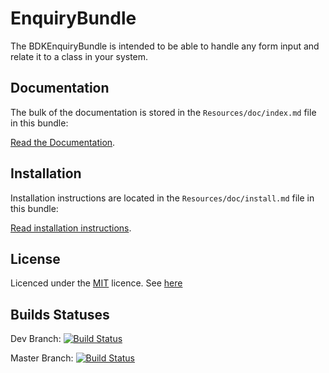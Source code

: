 EnquiryBundle
================

The BDKEnquiryBundle is intended to be able to handle any form input and relate it to a class in your system.

Documentation
-------------

The bulk of the documentation is stored in the `Resources/doc/index.md` file in this bundle:

[Read the Documentation](https://github.com/Bodaclick/BDKEnquiryBundle/blob/dev/Resources/doc/index.md).

Installation
------------

Installation instructions are located in the `Resources/doc/install.md` file in this bundle:

[Read installation instructions](https://github.com/Bodaclick/BDKEnquiryBundle/blob/dev/Resources/doc/install.md).

License
-------

Licenced under the [MIT](http://opensource.org/licenses/MIT) licence. See [here](https://github.com/Bodaclick/BDKEnquiryBundle/blob/dev/LICENSE.md)

Builds Statuses
---------------

Dev Branch: [![Build Status](https://travis-ci.org/Bodaclick/EnquiryBundle.png?branch=dev)](https://travis-ci.org/Bodaclick/EnquiryBundle)

Master Branch: [![Build Status](https://travis-ci.org/Bodaclick/EnquiryBundle.png?branch=master)](https://travis-ci.org/Bodaclick/EnquiryBundle)
